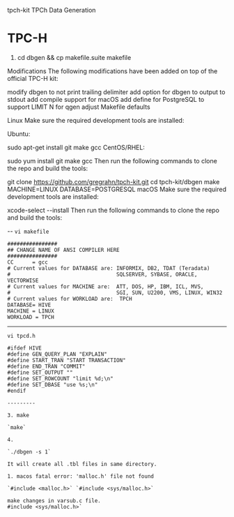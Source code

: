 tpch-kit
TPCh Data Generation

# TPC-H
1. cd dbgen && cp makefile.suite makefile

Modifications
The following modifications have been added on top of the official TPC-H kit:

modify dbgen to not print trailing delimiter
add option for dbgen to output to stdout
add compile support for macOS
add define for PostgreSQL to support LIMIT N for qgen
adjust Makefile defaults

Linux
Make sure the required development tools are installed:

Ubuntu:

sudo apt-get install git make gcc
CentOS/RHEL:

sudo yum install git make gcc
Then run the following commands to clone the repo and build the tools:

git clone https://github.com/gregrahn/tpch-kit.git
cd tpch-kit/dbgen
make MACHINE=LINUX DATABASE=POSTGRESQL
macOS
Make sure the required development tools are installed:

xcode-select --install
Then run the following commands to clone the repo and build the tools:

--
`vi makefile`

```
################
## CHANGE NAME OF ANSI COMPILER HERE
################
CC      = gcc
# Current values for DATABASE are: INFORMIX, DB2, TDAT (Teradata)
#                                  SQLSERVER, SYBASE, ORACLE, VECTORWISE
# Current values for MACHINE are:  ATT, DOS, HP, IBM, ICL, MVS,
#                                  SGI, SUN, U2200, VMS, LINUX, WIN32
# Current values for WORKLOAD are:  TPCH
DATABASE= HIVE
MACHINE = LINUX
WORKLOAD = TPCH
```
------------

`vi tpcd.h`

```
#ifdef HIVE
#define GEN_QUERY_PLAN "EXPLAIN"
#define START_TRAN "START TRANSACTION"
#define END_TRAN "COMMIT"
#define SET_OUTPUT ""
#define SET_ROWCOUNT "limit %d;\n"
#define SET_DBASE "use %s;\n"
#endif

---------

3. make

`make`

4.

`./dbgen -s 1`

It will create all .tbl files in same directory.

1. macos fatal error: 'malloc.h' file not found

`#include <malloc.h>` `#include <sys/malloc.h>`

make changes in varsub.c file.
#include <sys/malloc.h>`